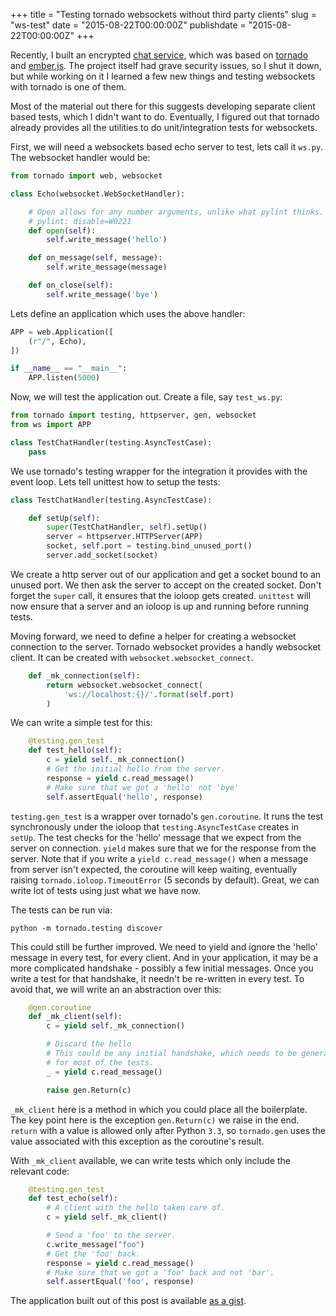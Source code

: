 +++
title = "Testing tornado websockets without third party clients"
slug = "ws-test"
date = "2015-08-22T00:00:00Z"
publishdate = "2015-08-22T00:00:00Z"
+++

Recently, I built an encrypted [chat service][qotr], which was based on
[tornado][] and [ember.js][]. The project itself had grave security issues, so I
shut it down, but while working on it I learned a few new things and testing
websockets with tornado is one of them.

Most of the material out there for this suggests developing separate client
based tests, which I didn't want to do. Eventually, I figured out that tornado
already provides all the utilities to do unit/integration tests for websockets.

First, we will need a websockets based echo server to test, lets call it
`ws.py`. The websocket handler would be:

```python
from tornado import web, websocket

class Echo(websocket.WebSocketHandler):

    # Open allows for any number arguments, unlike what pylint thinks.
    # pylint: disable=W0221
    def open(self):
        self.write_message('hello')

    def on_message(self, message):
        self.write_message(message)

    def on_close(self):
        self.write_message('bye')
```

Lets define an application which uses the above handler:

```python
APP = web.Application([
    (r"/", Echo),
])

if __name__ == "__main__":
    APP.listen(5000)
```

Now, we will test the application out. Create a file, say `test_ws.py`:

```python
from tornado import testing, httpserver, gen, websocket
from ws import APP

class TestChatHandler(testing.AsyncTestCase):
    pass
```

We use tornado's testing wrapper for the integration it provides with the event
loop. Lets tell unittest how to setup the tests:

```python
class TestChatHandler(testing.AsyncTestCase):

    def setUp(self):
        super(TestChatHandler, self).setUp()
        server = httpserver.HTTPServer(APP)
        socket, self.port = testing.bind_unused_port()
        server.add_socket(socket)
```

We create a http server out of our application and get a socket bound to an
unused port. We then ask the server to accept on the created socket. Don't
forget the `super` call, it ensures that the ioloop gets created. `unittest`
will now ensure that a server and an ioloop is up and running before running
tests.

Moving forward, we need to define a helper for creating a websocket connection
to the server. Tornado websocket provides a handly websocket client. It can be
created with `websocket.websocket_connect`.

```python
    def _mk_connection(self):
        return websocket.websocket_connect(
            'ws://localhost:{}/'.format(self.port)
        )
```

We can write a simple test for this:

```python
    @testing.gen_test
    def test_hello(self):
        c = yield self._mk_connection()
        # Get the initial hello from the server.
        response = yield c.read_message()
        # Make sure that we got a 'hello' not 'bye'
        self.assertEqual('hello', response)
```

`testing.gen_test` is a wrapper over tornado's `gen.coroutine`. It runs the test
synchronously under the ioloop that `testing.AsyncTestCase` creates in
`setUp`. The test checks for the 'hello' message that we expect from the server
on connection.  `yield` makes sure that we for the response from the
server. Note that if you write a `yield c.read_message()` when a message from
server isn't expected, the coroutine will keep waiting, eventually raising
`tornado.ioloop.TimeoutError` (5 seconds by default). Great, we can write lot of
tests using just what we have now.

The tests can be run via:

```
python -m tornado.testing discover
```

This could still be further improved. We need to yield and ignore the 'hello'
message in every test, for every client. And in your application, it may be a
more complicated handshake - possibly a few initial messages. Once you write a
test for that handshake, it needn't be re-written in every test. To avoid that,
we will write an an abstraction over this:

```python
    @gen.coroutine
    def _mk_client(self):
        c = yield self._mk_connection()

        # Discard the hello
        # This could be any initial handshake, which needs to be generalized
        # for most of the tests.
        _ = yield c.read_message()

        raise gen.Return(c)
```

`_mk_client` here is a method in which you could place all the boilerplate. The
key point here is the exception `gen.Return(c)` we raise in the end. `return`
with a value is allowed only after Python `3.3`, so `tornado.gen` uses the value
associated with this exception as the coroutine's result.

With `_mk_client` available, we can write tests which only include the relevant
code:

```python
    @testing.gen_test
    def test_echo(self):
        # A client with the hello taken care of.
        c = yield self._mk_client()

        # Send a 'foo' to the server.
        c.write_message("foo")
        # Get the 'foo' back.
        response = yield c.read_message()
        # Make sure that we got a 'foo' back and not 'bar'.
        self.assertEqual('foo', response)
```

The application built out of this post is available [as a gist][example].

[qotr]: http://github.com/crodjer/qotr/
[tornado]: http://www.tornadoweb.org/
[ember.js]: http://emberjs.com/
[example]: https://gist.github.com/crodjer/1e9989ab30fdc32db926
